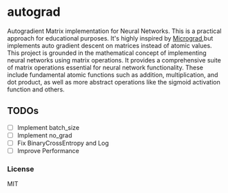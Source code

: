 # autograd

Autogradient Matrix implementation for Neural Networks. This is a practical approach for educational purposes.
It's highly inspired by [Micrograd](https://github.com/karpathy/micrograd),but implements auto gradient descent on matrices instead of atomic values.
This project is grounded in the mathematical concept of implementing neural networks using matrix operations. It provides a comprehensive suite of matrix operations essential for neural network functionality. These include fundamental atomic functions such as addition, multiplication, and dot product, as well as more abstract operations like the sigmoid activation function and others.

## TODOs

- [ ] Implement batch_size
- [ ] Implement no_grad
- [ ] Fix BinaryCrossEntropy and Log
- [ ] Improve Performance

### License

MIT
